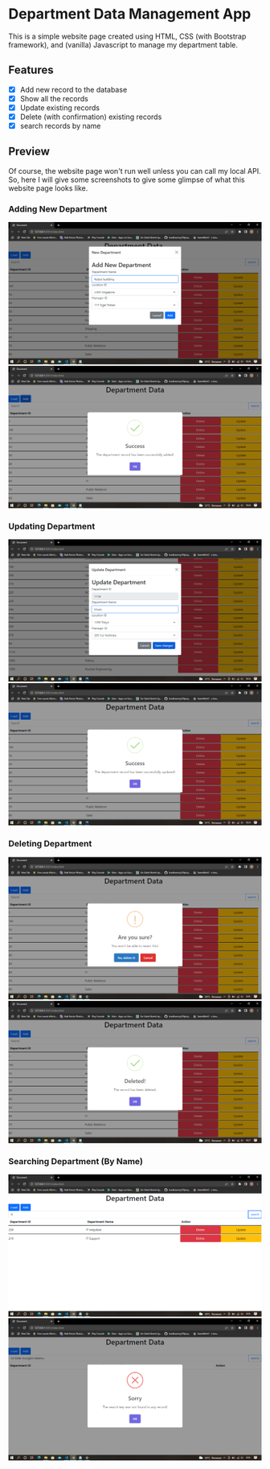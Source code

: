 # Department Data Management App
This is a simple website page created using HTML, CSS (with Bootstrap framework), and (vanilla) Javascript to manage my department table. 

## Features
- [x] Add new record to the database 
- [x] Show all the records
- [x] Update existing records
- [x] Delete (with confirmation) existing records
- [x] search records by name

## Preview
Of course, the website page won't run well unless you can call my local API. So, here I will give some screenshots to give some glimpse of what this website page looks like.
### Adding New Department
![add](preview/add.png)
![add_success](preview/add_success.png)

### Updating Department
![update](preview/update.png)
![update_success](preview/update_success.png)

### Deleting Department
![delete](preview/delete.png)
![delete_success](preview/delete_success.png)

### Searching Department (By Name)
![search](preview/search.png)
![search_noresult](preview/search_noresult.png)




